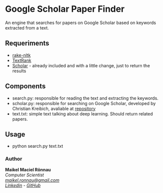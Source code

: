 # Google Scholar Paper Finder

An engine that searches for papers on Google Scholar based on keywords extracted from a text.

## Requeriments

- [rake-nltk](https://github.com/csurfer/rake-nltk)
- [TextRank](https://github.com/davidadamojr/TextRank)
- [Scholar](https://github.com/ckreibich/scholar.py) - already included and with a little change, just to return the results

## Components

- search.py: responsible for reading the text and extracting the keywords.
- scholar.py: responsible for searching on Google Scholar, developed by Christian Kreibich, avaliable at [repository](https://github.com/ckreibich/scholar.py)
- text.txt: simple text talking about deep learning. Should return related papers.

## Usage

- python search.py text.txt

### Author

**Maikel Maciel Rönnau**  
*Computer Scientist  
maikel.ronnau@gmail.com  
[Linkedin](https://br.linkedin.com/in/maikelronnau) - [GitHub](https://github.com/maikelronnau)*
